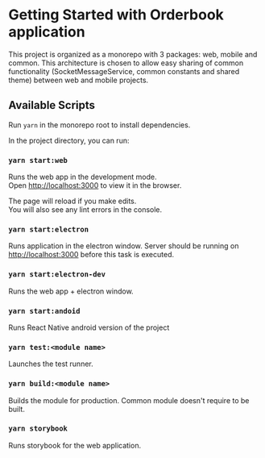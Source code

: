 # Getting Started with Orderbook application

This project is organized as a monorepo with 3 packages: web, mobile and common. This architecture is chosen to allow easy sharing of common functionality (SocketMessageService, common constants and shared theme) between web and mobile projects.

## Available Scripts

Run `yarn` in the monorepo root to install dependencies.

In the project directory, you can run:

### `yarn start:web`

Runs the web app in the development mode.\
Open [http://localhost:3000](http://localhost:3000) to view it in the browser.

The page will reload if you make edits.\
You will also see any lint errors in the console.

### `yarn start:electron`

Runs application in the electron window. Server should be running on [http://localhost:3000](http://localhost:3000) before this task is executed.

### `yarn start:electron-dev`

Runs the web app + electron window.

### `yarn start:andoid`

Runs React Native android version of the project

### `yarn test:<module name>`

Launches the test runner.

### `yarn build:<module name>`

Builds the module for production.
Common module doesn't require to be built.

### `yarn storybook`

Runs storybook for the web application.
